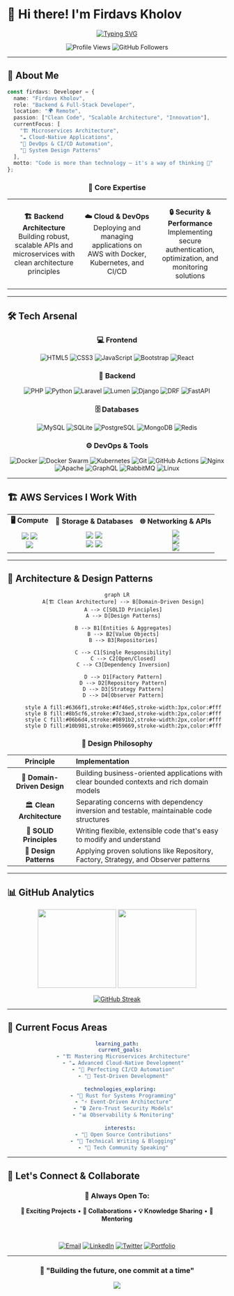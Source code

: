 # 👋 Hi there! I'm **Firdavs Kholov**

<div align="center">
  
[![Typing SVG](https://readme-typing-svg.herokuapp.com?font=JetBrains+Mono&weight=600&size=28&duration=3000&pause=1000&color=6366F1&center=true&vCenter=true&multiline=true&width=800&height=120&lines=Backend+%26+Full-Stack+Developer;Building+Scalable+%26+Secure+Applications;Always+Learning+%26+Growing)](https://git.io/typing-svg)

</div>

<div align="center">
  <img src="https://komarev.com/ghpvc/?username=firdavs244&color=6366f1&style=for-the-badge&label=Profile+Views" alt="Profile Views" />
  <img src="https://img.shields.io/github/followers/firdavs244?color=6366f1&style=for-the-badge&logo=github&label=Followers" alt="GitHub Followers" />
</div>

---

## 🚀 **About Me**

```typescript
const firdavs: Developer = {
  name: "Firdavs Kholov",
  role: "Backend & Full-Stack Developer",
  location: "🌍 Remote",
  passion: ["Clean Code", "Scalable Architecture", "Innovation"],
  currentFocus: [
    "🏗️ Microservices Architecture",
    "☁️ Cloud-Native Applications", 
    "🔄 DevOps & CI/CD Automation",
    "🧠 System Design Patterns"
  ],
  motto: "Code is more than technology — it's a way of thinking 💭"
};
```

<div align="center">

### 🎯 **Core Expertise**

</div>

<table align="center">
<tr>
<td align="center" width="33%">

**🏗️ Backend Architecture**
<br>
Building robust, scalable APIs and microservices with clean architecture principles

</td>
<td align="center" width="33%">

**☁️ Cloud & DevOps**
<br>
Deploying and managing applications on AWS with Docker, Kubernetes, and CI/CD

</td>
<td align="center" width="33%">

**🔒 Security & Performance**
<br>
Implementing secure authentication, optimization, and monitoring solutions

</td>
</tr>
</table>

---

## 🛠️ **Tech Arsenal**

<div align="center">

### **💻 Frontend**

![HTML5](https://img.shields.io/badge/HTML5-E34F26?style=for-the-badge&logo=html5&logoColor=white)
![CSS3](https://img.shields.io/badge/CSS3-1572B6?style=for-the-badge&logo=css3&logoColor=white)
![JavaScript](https://img.shields.io/badge/JavaScript-F7DF1E?style=for-the-badge&logo=javascript&logoColor=black)
![Bootstrap](https://img.shields.io/badge/Bootstrap-7952B3?style=for-the-badge&logo=bootstrap&logoColor=white)
![React](https://img.shields.io/badge/React-20232A?style=for-the-badge&logo=react&logoColor=61DAFB)

### **🧠 Backend**

![PHP](https://img.shields.io/badge/PHP-777BB4?style=for-the-badge&logo=php&logoColor=white)
![Python](https://img.shields.io/badge/Python-3776AB?style=for-the-badge&logo=python&logoColor=white)
![Laravel](https://img.shields.io/badge/Laravel-F55247?style=for-the-badge&logo=laravel&logoColor=white)
![Lumen](https://img.shields.io/badge/Lumen-E74430?style=for-the-badge&logo=laravel&logoColor=white)
![Django](https://img.shields.io/badge/Django-092E20?style=for-the-badge&logo=django&logoColor=white)
![DRF](https://img.shields.io/badge/DRF-red?style=for-the-badge&logo=django&logoColor=white)
![FastAPI](https://img.shields.io/badge/FastAPI-009688?style=for-the-badge&logo=fastapi&logoColor=white)

### **🗄️ Databases**

![MySQL](https://img.shields.io/badge/MySQL-4479A1?style=for-the-badge&logo=mysql&logoColor=white)
![SQLite](https://img.shields.io/badge/SQLite-003B57?style=for-the-badge&logo=sqlite&logoColor=white)
![PostgreSQL](https://img.shields.io/badge/PostgreSQL-336791?style=for-the-badge&logo=postgresql&logoColor=white)
![MongoDB](https://img.shields.io/badge/MongoDB-47A248?style=for-the-badge&logo=mongodb&logoColor=white)
![Redis](https://img.shields.io/badge/Redis-DC382D?style=for-the-badge&logo=redis&logoColor=white)

### **⚙️ DevOps & Tools**

![Docker](https://img.shields.io/badge/Docker-2496ED?style=for-the-badge&logo=docker&logoColor=white)
![Docker Swarm](https://img.shields.io/badge/Docker_Swarm-2496ED?style=for-the-badge&logo=docker&logoColor=white)
![Kubernetes](https://img.shields.io/badge/Kubernetes-326CE5?style=for-the-badge&logo=kubernetes&logoColor=white)
![Git](https://img.shields.io/badge/Git-F05032?style=for-the-badge&logo=git&logoColor=white)
![GitHub Actions](https://img.shields.io/badge/GitHub_Actions-2088FF?style=for-the-badge&logo=githubactions&logoColor=white)
![Nginx](https://img.shields.io/badge/Nginx-009639?style=for-the-badge&logo=nginx&logoColor=white)
![Apache](https://img.shields.io/badge/Apache-D22128?style=for-the-badge&logo=apache&logoColor=white)
![GraphQL](https://img.shields.io/badge/GraphQL-E10098?style=for-the-badge&logo=graphql&logoColor=white)
![RabbitMQ](https://img.shields.io/badge/RabbitMQ-FF6600?style=for-the-badge&logo=rabbitmq&logoColor=white)
![Linux](https://img.shields.io/badge/Linux-FCC624?style=for-the-badge&logo=linux&logoColor=black)

</div>

---

## 🏗️ **AWS Services I Work With**

<div align="center">

<table>
<tr>
<td align="center"><strong>🖥️ Compute</strong></td>
<td align="center"><strong>💾 Storage & Databases</strong></td>
<td align="center"><strong>🌐 Networking & APIs</strong></td>
</tr>
<tr>
<td align="center">
  <img src="https://img.shields.io/badge/-EC2-FF9900?style=flat-square&logo=amazonec2&logoColor=white" />
  <img src="https://img.shields.io/badge/-Lambda-FF9900?style=flat-square&logo=awslambda&logoColor=white" />
  <br>
  <img src="https://img.shields.io/badge/-Elastic_Beanstalk-232F3E?style=flat-square&logo=amazon&logoColor=white" />
</td>
<td align="center">
  <img src="https://img.shields.io/badge/-S3-569A31?style=flat-square&logo=amazons3&logoColor=white" />
  <img src="https://img.shields.io/badge/-RDS-527FFF?style=flat-square&logo=amazonrds&logoColor=white" />
  <br>
  <img src="https://img.shields.io/badge/-DynamoDB-4053D6?style=flat-square&logo=amazondynamodb&logoColor=white" />
  <img src="https://img.shields.io/badge/-ECR-FF9900?style=flat-square&logo=docker&logoColor=white" />
</td>
<td align="center">
  <img src="https://img.shields.io/badge/-API_Gateway-FF4F00?style=flat-square&logo=amazonapigateway&logoColor=white" />
  <br>
  <img src="https://img.shields.io/badge/-CloudFormation-232F3E?style=flat-square&logo=amazonaws&logoColor=white" />
  <br>
  <img src="https://img.shields.io/badge/-CloudWatch-FF4F00?style=flat-square&logo=amazoncloudwatch&logoColor=white" />
</td>
</tr>
</table>

</div>

---

## 🧠 **Architecture & Design Patterns**

<div align="center">

```mermaid
graph LR
    A[🏗️ Clean Architecture] --> B[Domain-Driven Design]
    A --> C[SOLID Principles]
    A --> D[Design Patterns]
    
    B --> B1[Entities & Aggregates]
    B --> B2[Value Objects]
    B --> B3[Repositories]
    
    C --> C1[Single Responsibility]
    C --> C2[Open/Closed]
    C --> C3[Dependency Inversion]
    
    D --> D1[Factory Pattern]
    D --> D2[Repository Pattern]
    D --> D3[Strategy Pattern]
    D --> D4[Observer Pattern]
    
    style A fill:#6366f1,stroke:#4f46e5,stroke-width:3px,color:#fff
    style B fill:#8b5cf6,stroke:#7c3aed,stroke-width:2px,color:#fff
    style C fill:#06b6d4,stroke:#0891b2,stroke-width:2px,color:#fff
    style D fill:#10b981,stroke:#059669,stroke-width:2px,color:#fff
```

</div>

<div align="center">

### **🎯 Design Philosophy**

| **Principle** | **Implementation** |
|:-------------:|:-------------------|
| 🧩 **Domain-Driven Design** | Building business-oriented applications with clear bounded contexts and rich domain models |
| 🏛️ **Clean Architecture** | Separating concerns with dependency inversion and testable, maintainable code structures |
| 🔧 **SOLID Principles** | Writing flexible, extensible code that's easy to modify and understand |
| 🎨 **Design Patterns** | Applying proven solutions like Repository, Factory, Strategy, and Observer patterns |

</div>

---

## 📊 **GitHub Analytics**

<div align="center">

<img height="180em" src="https://github-readme-stats.vercel.app/api?username=firdavs244&show_icons=true&theme=tokyonight&include_all_commits=true&count_private=true&border_radius=15&border_color=6366f1"/>
<img height="180em" src="https://github-readme-stats.vercel.app/api/top-langs/?username=firdavs244&layout=compact&langs_count=8&theme=tokyonight&border_radius=15&border_color=6366f1"/>

</div>

<div align="center">

[![GitHub Streak](https://streak-stats.demolab.com?user=firdavs244&theme=tokyonight&border_radius=15&border=6366f1&ring=6366f1&fire=f59e0b&currStreakLabel=6366f1)](https://git.io/streak-stats)

</div>

---

## 🎯 **Current Focus Areas**

<div align="center">

```yaml
learning_path:
  current_goals:
    - "🏗️ Mastering Microservices Architecture"
    - "☁️ Advanced Cloud-Native Development"
    - "🔄 Perfecting CI/CD Automation"
    - "🧪 Test-Driven Development"
  
  technologies_exploring:
    - "🦀 Rust for Systems Programming"
    - "⚡ Event-Driven Architecture"
    - "🔒 Zero-Trust Security Models"
    - "📊 Observability & Monitoring"
  
  interests:
    - "🌟 Open Source Contributions"
    - "📝 Technical Writing & Blogging"
    - "🎤 Tech Community Speaking"
```

</div>

---

## 🤝 **Let's Connect & Collaborate**

<div align="center">

### **💬 Always Open To:**
**🚀 Exciting Projects** • **🤝 Collaborations** • **💡 Knowledge Sharing** • **🌱 Mentoring**

<br>

[![Email](https://img.shields.io/badge/Email-D14836?style=for-the-badge&logo=gmail&logoColor=white)](mailto:your.email@example.com)
[![LinkedIn](https://img.shields.io/badge/LinkedIn-0077B5?style=for-the-badge&logo=linkedin&logoColor=white)](https://linkedin.com/in/firdavskholov)
[![Twitter](https://img.shields.io/badge/Twitter-1DA1F2?style=for-the-badge&logo=twitter&logoColor=white)](https://twitter.com/firdavskholov)
[![Portfolio](https://img.shields.io/badge/Portfolio-FF5722?style=for-the-badge&logo=google-chrome&logoColor=white)](https://firdavskholov.dev)

</div>

---

<div align="center">

### **🎨 "Building the future, one commit at a time"**

<img src="https://capsule-render.vercel.app/api?type=waving&color=gradient&customColorList=6&height=100&section=footer&text=Thanks%20for%20visiting!&fontSize=16&fontColor=fff&animation=twinkling"/>

</div>
